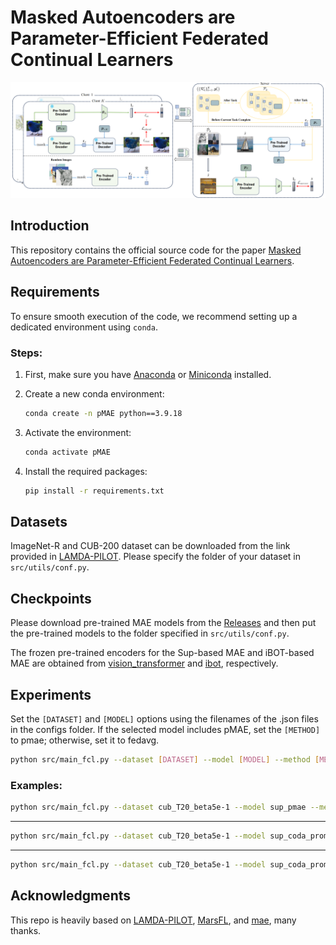 # Masked Autoencoders are Parameter-Efficient Federated Continual Learners

<p align="center">
  <img src="./images/overview.png" width="800px">
</p>

## Introduction

This repository contains the official source code for the paper [Masked Autoencoders are Parameter-Efficient Federated Continual Learners](https://arxiv.org/abs/2411.01916).

## Requirements

To ensure smooth execution of the code, we recommend setting up a dedicated environment using `conda`.

### Steps:

1. First, make sure you have [Anaconda](https://www.anaconda.com/products/distribution) or [Miniconda](https://docs.conda.io/en/latest/miniconda.html) installed.

2. Create a new conda environment:

    ```bash
    conda create -n pMAE python==3.9.18
    ```

3. Activate the environment:

    ```bash
    conda activate pMAE
    ```

4. Install the required packages:

    ```bash
    pip install -r requirements.txt
    ```

## Datasets

ImageNet-R and CUB-200 dataset can be downloaded from the link provided in [LAMDA-PILOT](https://github.com/sun-hailong/LAMDA-PILOT). Please specify the folder of your dataset in `src/utils/conf.py`.

## Checkpoints
Please download pre-trained MAE models from the [Releases](https://github.com/ycheoo/pMAE/releases/tag/checkpoints) and then put the pre-trained models to the folder specified in `src/utils/conf.py`.

The frozen pre-trained encoders for the Sup-based MAE and iBOT-based MAE are obtained from [vision_transformer](https://github.com/google-research/vision_transformer) and [ibot](https://github.com/bytedance/ibot), respectively.

## Experiments

Set the `[DATASET]` and `[MODEL]` options using the filenames of the .json files in the configs folder. If the selected model includes pMAE, set the `[METHOD]` to pmae; otherwise, set it to fedavg.

```bash
python src/main_fcl.py --dataset [DATASET] --model [MODEL] --method [METHOD] --device 0
```

### Examples:

```bash
python src/main_fcl.py --dataset cub_T20_beta5e-1 --model sup_pmae --method pmae --device 0
```

---

```bash
python src/main_fcl.py --dataset cub_T20_beta5e-1 --model sup_coda_prompt --method fedavg --device 0
```

---

```bash
python src/main_fcl.py --dataset cub_T20_beta5e-1 --model sup_coda_prompt_w_pmae --method pmae --device 0
```

## Acknowledgments

This repo is heavily based on [LAMDA-PILOT](https://github.com/sun-hailong/LAMDA-PILOT), [MarsFL](https://github.com/WenkeHuang/MarsFL), and [mae](https://github.com/facebookresearch/mae), many thanks.
